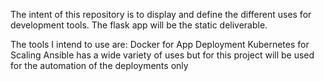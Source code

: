 The intent of this repository is to display and define the different uses for development tools.
The flask app will be the static deliverable.

The tools I intend to use are:
Docker for App Deployment
Kubernetes for Scaling
Ansible has a wide variety of uses but for this project will be used for the automation of the deployments only
